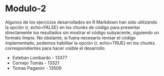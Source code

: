 # Modulo-2

Algunos de los ejercicios desarrollados en R Markdown han sido utilizando la opción {r, echo=FALSE} en los chunks de código para presentar directamente los resultados sin mostrar el código subyacente, siguiendo un formato limpio. No obstante, si fuera necesario revisar el código implementado, podemos habilitar la opción {r, echo=TRUE}
en los chunks correspondientes para hacer visible el desarrollo.

* Esteban Lombardo - 13377
* Cornejo Tomás - 13321
* Tomas Paganini - 13509
  
